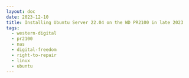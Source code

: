 ```yaml
---
layout: doc
date: 2023-12-10
title: Installing Ubuntu Server 22.04 on the WD PR2100 in late 2023
tags:
  - western-digital
  - pr2100
  - nas
  - digital-freedom 
  - right-to-repair
  - linux
  - ubuntu
---
```


<Title/>

> Disclaimer: do this at your own risk, I'm not responsible for any damage to your device. Also, I'm not a linux expert, I just followed the guide and figured out how to get the hardware control working. Please do not do this with a machine that has important data on it.

## Prerequisite

You'll need:

- a WD PR2100 including powerbrick
- a fast usb storage device > 16gb
- network cable connected to your PR2100
- linux or mac ([intel?](https://github.com/aamkye/ubuntu_on_WD_PRx100#macos-native-m1-not-supported)) machine
- basic familiarity with linux and the terminal
- noise cancelling headphones

## Basic setup

follow this guide: https://github.com/aamkye/ubuntu_on_WD_PRx100 only to the network configuration part, ignore "_Extras (meant to be run on NAS directly)_", see below

> Make sure to install OpenSSH Server when prompted by Ubuntu Installer

> Depending on your installation media the installation may take 10 to 30 minutes

> The installer will not exit, instead there'll be a message like "subiquity/late/run" in the log and no more new lines. Either hit the "reboot now" text-button or just close the VM window and reboot it without the CD-ROM, as described in the original guide.

## networking setup

**If you can get copy and paste to work on your instance, do that and paste the configuration and mac addresses to the file.** 

Otherwise:

1. run `wget https://raw.githubusercontent.com/aamkye/ubuntu_on_WD_PRx100/master/readme.md`
2. run `nano readme.md`
3. keep pressing `ctrl+k` to remove lines before and after the netplan config, navigate using arrow keys
4. insert your mac addresses
5. hit `ctrl+o` `enter` `ctrl+x` to save your file and exit the editor
6. run `sudo readme.me /etc/netplan/01-network-config.yaml`

## First Boot

1. shut down VM, remove stick and insert into your PR2100
2. wait for ~2-5 minutes for the PR2100 to boot 
3. acquire PR2100's IP address on your network, use your routers network view or use a scanning tool
4. ssh into the PR2100 using the credentials you set during the ubuntu server install

## Hardware Control

Since the instructions in the original tutorial are outdated, here's how to get the hardware control working

### Install `hddtemp` ([via](https://askubuntu.com/a/1403901/1724194))


```shell
sudo apt update
wget http://archive.ubuntu.com/ubuntu/pool/universe/h/hddtemp/hddtemp_0.3-beta15-53_amd64.deb
```
then:
```shell
sudo apt install ./hddtemp_0.3-beta15-53_amd64.deb
```

### Install `wdnas-hwtools` 

Create a root shell
```shell
sudo su
``` 
then
```shell
add-apt-repository universe
cd /opt
git clone https://github.com/WDCommunity/wdnas-hwtools
cd /opt/wdnas-hwtools
./install.sh
```
then hit `crtl+d` to exit root shell

Now, within a few seconds the fan should spin down!

## Surviving Reboots

[There are 2 issues with the hardware control](https://github.com/WDCommunity/wdnas-hwtools/issues/12):

### Soft Reboots

Soft reboots will always fail because the actual fan speed is not detected and the
the unit is shut down because it thinks it's overheating. There is no way to fix this.

> **Solution:** Don't soft reboot, always shut down and then power on again

### Power Cycles/Regular Boots

`wdhwd.service` will fail to initialize on boot but there is a workaround:

1. ssh into your PR2100
2. run `sudo crontab -e`
3. add the following line to the end of the file: `@reboot sleep 90 && systemctl restart wdhwd.service`

This will restart the service 90 seconds after boot, which means an additional 90 seconds of full blast after every boot.

To avoid having to reboot immediately after inserting the line above, you can run `sudo systemctl restart wdhwd.service` manually.
